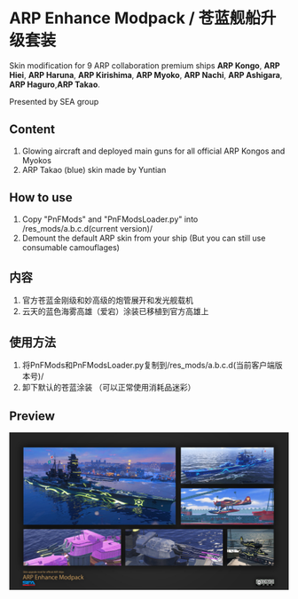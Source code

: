 ﻿# ARP Enhance Modpack / 苍蓝舰船升级套装

Skin modification for 9 ARP collaboration premium ships **ARP Kongo**, **ARP Hiei**, **ARP Haruna**, **ARP Kirishima**, **ARP Myoko**, **ARP Nachi**, **ARP Ashigara**, **ARP Haguro**,**ARP Takao**. 

Presented by SEA group

## Content
1. Glowing aircraft and deployed main guns for all official ARP Kongos and Myokos
2. ARP Takao (blue) skin made by Yuntian

## How to use
1. Copy "PnFMods" and "PnFModsLoader.py" into /res_mods/a.b.c.d(current version)/
2. Demount the default ARP skin from your ship (But you can still use consumable camouflages)

## 内容
1. 官方苍蓝金刚级和妙高级的炮管展开和发光舰载机
2. 云天的蓝色海雾高雄（爱宕）涂装已移植到官方高雄上

## 使用方法
1. 将PnFMods和PnFModsLoader.py复制到/res_mods/a.b.c.d(当前客户端版本号)/
2. 卸下默认的苍蓝涂装 （可以正常使用消耗品迷彩）

## Preview
![ARP-Enhance-Modpack](https://raw.githubusercontent.com/SEA-group/ARP-Enhance-Modpack/master/Affiche.jpg)
